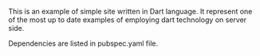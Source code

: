 This is an example of simple site written in Dart language.
It represent one of the most up to date examples of employing dart technology on server side.

Dependencies are listed in pubspec.yaml file.